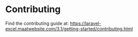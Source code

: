 # Contributing

Find the contributing guide at: https://laravel-excel.maatwebsite.com/3.1/getting-started/contributing.html

